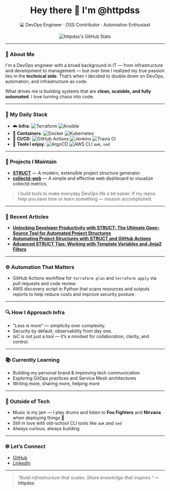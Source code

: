 <!-- markdownlint-disable no-inline-html -->

<h1 align="center">Hey there 👋 I'm @httpdss</h1>
<p align="center">💻 DevOps Engineer · OSS Contributor · Automation Enthusiast</p>
<p align="center">
  <img src="https://github-readme-stats.vercel.app/api?username=httpdss&show_icons=true&theme=radical" alt="httpdss's GitHub Stats" />
</p>

---

### 🚀 About Me

I'm a DevOps engineer with a broad background in IT — from infrastructure and development to management — but over time I realized my true passion lies in the **technical side**. That’s when I decided to double down on DevOps, automation, and infrastructure as code.

What drives me is building systems that are **clean, scalable, and fully automated**. I love turning chaos into code.

---

### 🧰 My Daily Stack

- ☁️ **Infra**: ![Terraform](https://img.shields.io/badge/-Terraform-623CE4?logo=terraform&logoColor=white) ![Ansible](https://img.shields.io/badge/-Ansible-EE0000?logo=ansible&logoColor=white)
- 🐳 **Containers**: ![Docker](https://img.shields.io/badge/-Docker-2496ED?logo=docker&logoColor=white) ![Kubernetes](https://img.shields.io/badge/-Kubernetes-326CE5?logo=kubernetes&logoColor=white)
- 🔁 **CI/CD**: ![GitHub Actions](https://img.shields.io/badge/-GitHub%20Actions-2088FF?logo=githubactions&logoColor=white) ![Jenkins](https://img.shields.io/badge/-Jenkins-D24939?logo=jenkins&logoColor=white) ![Travis CI](https://img.shields.io/badge/-Travis%20CI-3EAAAF?logo=travisci&logoColor=white)
- 🧠 **Tools I enjoy**: ![ArgoCD](https://img.shields.io/badge/-ArgoCD-F05032?logo=argo&logoColor=white) ![AWS CLI](https://img.shields.io/badge/AWS-232F3E?style=flat&logo=amazonwebservices&logoColor=white) `awk`, `sed`

---

### 🔨 Projects I Maintain

- [**STRUCT**](https://github.com/httpdss/struct) — A modern, extensible project structure generator.
- [**collectd-web**](https://github.com/httpdss/collectd-web) — A simple and effective web dashboard to visualize collectd metrics.

> I build tools to make everyday DevOps life a bit easier. If my repos help you save time or learn something — mission accomplished.

---

### 📝 Recent Articles

- [**Unlocking Developer Productivity with STRUCT: The Ultimate Open-Source Tool for Automated Project Structures**](https://blog.devops.dev/unlocking-developer-productivity-with-struct-the-ultimate-open-source-tool-for-automated-project-8bca9b5f40f9)
- [**Automating Project Structures with STRUCT and GitHub Actions**](https://medium.com/@httpdss/automating-project-structures-with-struct-and-github-actions-64e09c40c11e)
- [**Advanced STRUCT Tips: Working with Template Variables and Jinja2 Filters**](https://medium.com/@httpdss/advanced-struct-tips-working-with-template-variables-and-jinja2-filters-b239bf3145e4)

---

### ⚙️ Automation That Matters

- GitHub Actions workflow for `terraform plan` and `terraform apply` via pull requests and code review.
- AWS discovery script in Python that scans resources and outputs reports to help reduce costs and improve security posture.

---

### 🔍 How I Approach Infra

- "Less is more" — simplicity over complexity.
- Security by default, observability from day one.
- IaC is not just a tool — it’s a mindset for collaboration, clarity, and control.

---

### 📚 Currently Learning

- Building my personal brand & improving tech communication
- Exploring GitOps practices and Service Mesh architectures
- Writing more, sharing more, helping more

---

### 🥁 Outside of Tech

- Music is my jam — I play drums and listen to **Foo Fighters** and **Nirvana** when deploying things 🎸
- Still in love with old-school CLI tools like `awk` and `sed`
- Always curious, always building

---

### 🌐 Let’s Connect

- [GitHub](https://github.com/httpdss)
- [LinkedIn](https://uy.linkedin.com/in/httpdss)

---

> _"Build infrastructure that scales. Share knowledge that inspires."_ — **httpdss**
